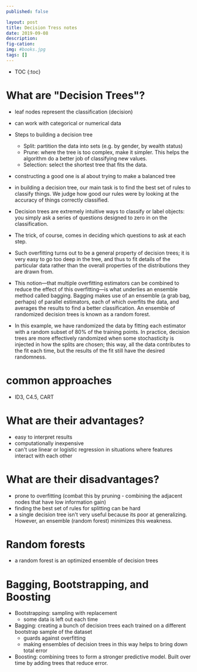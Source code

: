```yaml
---
published: false

layout: post
title: Decision Tress notes
date: 2019-09-08
description:
fig-cation:
img: #books.jpg
tags: []
---
```

- TOC
{:toc}

# What are "Decision Trees"?
- leaf nodes represent the classification (decision)
- can work with categorical or numerical data
- Steps to building a decision tree
  - Split: partition the data into sets (e.g. by gender, by wealth status)
  - Prune: where the tree is too complex, make it simpler. This helps the algorithm do a better job of classifying new values.
  - Selection: select the shortest tree that fits the data.
- constructing a good one is al about trying to make a balanced tree
- in building a decision tree, our main task is to find the best set of rules to classify things. We judge how good our rules were by looking at the accuracy of things correctly classified.

- Decision trees are extremely intuitive ways to classify or label objects: you simply ask a series of questions designed to zero in on the classification.
- The trick, of course, comes in deciding which questions to ask at each step.
- Such overfitting turns out to be a general property of decision trees; it is very easy to go too deep in the tree, and thus to fit details of the particular data rather than the overall properties of the distributions they are drawn from.
- This notion—that multiple overfitting estimators can be combined to reduce the effect of this overfitting—is what underlies an ensemble method called bagging. Bagging makes use of an ensemble (a grab bag, perhaps) of parallel estimators, each of which overfits the data, and averages the results to find a better classification. An ensemble of randomized decision trees is known as a random forest.
- In this example, we have randomized the data by fitting each estimator with a random subset of 80% of the training points. In practice, decision trees are more effectively randomized when some stochasticity is injected in how the splits are chosen; this way, all the data contributes to the fit each time, but the results of the fit still have the desired randomness.


# common approaches
-  ID3, C4.5, CART

# What are their advantages?
- easy to interpret results
- computationally inexpensive
- can't use linear or logistic regression in situations where features interact with each other

# What are their disadvantages?
- prone to overfitting (combat this by pruning - combining the adjacent nodes that have low information gain)
- finding the best set of rules for splitting can be hard
- a single decision tree isn't very useful because its poor at generalizing. However, an ensemble (random forest) minimizes this weakness.

# Random forests
- a random forest is an optimized ensemble of decision trees

# Bagging, Bootstrapping, and Boosting
- Bootstrapping: sampling with replacement
    - some data is left out each time
- Bagging: creating a bunch of decision trees each trained on a different bootstrap sample of the dataset
  - guards against overfitting
  - making ensembles of decision trees in this way helps to bring down total error
- Boosting: combining trees to form a stronger predictive model. Built over time by adding trees that reduce error.
